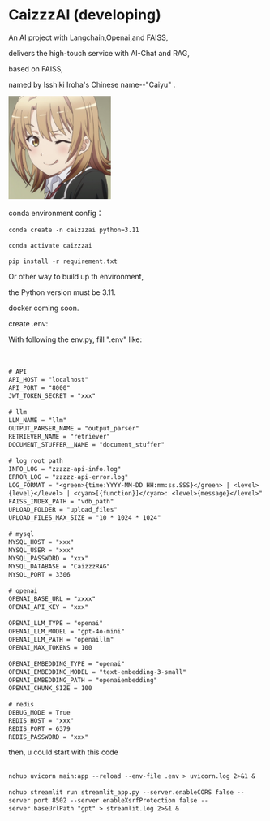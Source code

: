 

# CaizzzAI (developing)

An AI project with Langchain,Openai,and FAISS,

delivers the high-touch service with AI-Chat and RAG,

based on FAISS,

named by Isshiki Iroha's Chinese name--"Caiyu" .



<img src="static/img/image.png" alt="image" style="width:40%;" />

conda environment config：

```conda create -n caizzzai python=3.11```

```conda activate caizzzai```

```pip install -r requirement.txt```

Or other way to build up th environment,

the Python version must be 3.11.

docker coming soon.

create .env:

With following the env.py, fill ".env" like:

```


# API
API_HOST = "localhost"
API_PORT = "8000"
JWT_TOKEN_SECRET = "xxx"

# llm
LLM_NAME = "llm"
OUTPUT_PARSER_NAME = "output_parser"
RETRIEVER_NAME = "retriever"
DOCUMENT_STUFFER__NAME = "document_stuffer"

# log root path
INFO_LOG = "zzzzz-api-info.log"
ERROR_LOG = "zzzzz-api-error.log"
LOG_FORMAT = "<green>{time:YYYY-MM-DD HH:mm:ss.SSS}</green> | <level>{level}</level> | <cyan>[{function}]</cyan>: <level>{message}</level>"
FAISS_INDEX_PATH = "vdb_path"
UPLOAD_FOLDER = "upload_files"
UPLOAD_FILES_MAX_SIZE = "10 * 1024 * 1024"

# mysql
MYSQL_HOST = "xxx"
MYSQL_USER = "xxx"
MYSQL_PASSWORD = "xxx"
MYSQL_DATABASE = "CaizzzRAG"
MYSQL_PORT = 3306

# openai
OPENAI_BASE_URL = "xxxx"
OPENAI_API_KEY = "xxx"

OPENAI_LLM_TYPE = "openai"
OPENAI_LLM_MODEL = "gpt-4o-mini"
OPENAI_LLM_PATH = "openaillm"
OPENAI_MAX_TOKENS = 100

OPENAI_EMBEDDING_TYPE = "openai"
OPENAI_EMBEDDING_MODEL = "text-embedding-3-small"
OPENAI_EMBEDDING_PATH = "openaiembedding"
OPENAI_CHUNK_SIZE = 100

# redis
DEBUG_MODE = True
REDIS_HOST = "xxx"
REDIS_PORT = 6379
REDIS_PASSWORD = "xxx"

```

then, u could start with this code

```

nohup uvicorn main:app --reload --env-file .env > uvicorn.log 2>&1 &

nohup streamlit run streamlit_app.py --server.enableCORS false --server.port 8502 --server.enableXsrfProtection false --server.baseUrlPath "gpt" > streamlit.log 2>&1 &

```

